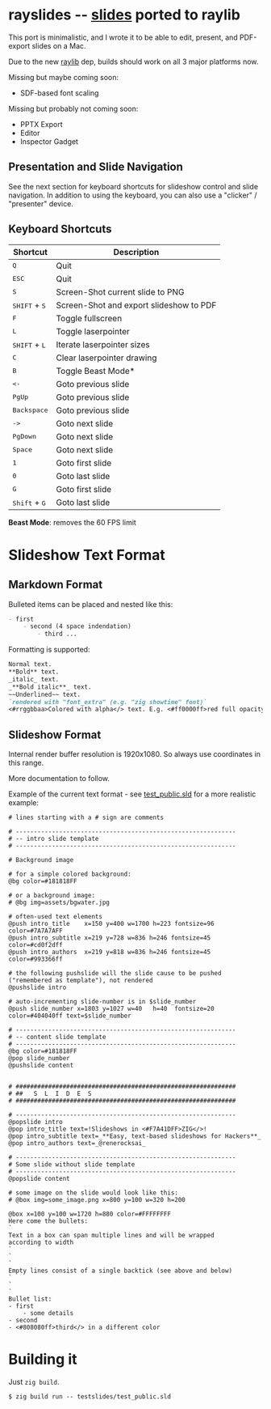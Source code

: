 # rayslides -- [slides](https://github.com/renerocksai/slides) ported to raylib

This port is minimalistic, and I wrote it to be able to edit, present, and PDF-export slides on a Mac.

Due to the new [raylib](https://github.com/raysan5/raylib) dep, builds should work on all 3 major platforms now.

Missing but maybe coming soon:

- SDF-based font scaling

Missing but probably not coming soon:

- PPTX Export
- Editor
- Inspector Gadget

## Presentation and Slide Navigation

See the next section for keyboard shortcuts for slideshow control and slide navigation. In addition to using the keyboard, you can also use a "clicker" / "presenter" device.

## Keyboard Shortcuts

| Shortcut | Description |
| -------- | ----------- |
| <kbd>Q</kbd> | Quit |
| <kbd>ESC</kbd> | Quit |
| <kbd>S</kbd> | Screen-Shot current slide  to PNG |
| <kbd>SHIFT</kbd> + <kbd>S</kbd> | Screen-Shot and export slideshow to PDF |
| <kbd>F</kbd> | Toggle fullscreen |
| <kbd>L</kbd> | Toggle laserpointer |
| <kbd>SHIFT</kbd> + <kbd>L</kbd> | Iterate laserpointer sizes |
| <kbd>C</kbd> | Clear laserpointer drawing |
| <kbd>B</kbd> | Toggle Beast Mode* |
| <kbd><-</kbd> | Goto previous slide |
| <kbd>PgUp</kbd> | Goto previous slide |
| <kbd>Backspace</kbd> | Goto previous slide |
| <kbd>-></kbd> | Goto next slide |
| <kbd>PgDown</kbd> | Goto next slide |
| <kbd>Space</kbd> | Goto next slide |
| <kbd>1</kbd> | Goto first slide |
| <kbd>0</kbd> | Goto last slide |
| <kbd>G</kbd> | Goto first slide |
| <kbd>Shift</kbd> + <kbd>G</kbd> | Goto last slide |

**Beast Mode**: removes the 60 FPS limit

# Slideshow Text Format

## Markdown Format

Bulleted items can be placed and nested like this:

```markdown
- first
    - second (4 space indendation)
        - third ...
```

Formatting is supported:

```markdown
Normal text.
**Bold** text.
_italic_ text.
_**Bold italic**_ text.
~~Underlined~~ text.
`rendered with "font_extra" (e.g. "zig showtime" font)`
<#rrggbbaa>Colored with alpha</> text. E.g. <#ff0000ff>red full opacity</>
```

## Slideshow Format

Internal render buffer resolution is 1920x1080. So always use coordinates in this range.

More documentation to follow.

Example of the current text format - see [test_public.sld](./testslides/test_public.sld) for a more realistic example:

```
# lines starting with a # sign are comments

# -------------------------------------------------------------
# -- intro slide template
# -------------------------------------------------------------

# Background image

# for a simple colored background:
@bg color=#181818FF

# or a background image:
# @bg img=assets/bgwater.jpg

# often-used text elements
@push intro_title    x=150 y=400 w=1700 h=223 fontsize=96 color=#7A7A7AFF
@push intro_subtitle x=219 y=728 w=836 h=246 fontsize=45 color=#cd0f2dff
@push intro_authors  x=219 y=818 w=836 h=246 fontsize=45 color=#993366ff

# the following pushslide will the slide cause to be pushed ("remembered as template"), not rendered
@pushslide intro

# auto-incrementing slide-number is in $slide_number
@push slide_number x=1803 y=1027 w=40   h=40  fontsize=20 color=#404040ff text=$slide_number

# -------------------------------------------------------------
# -- content slide template
# -------------------------------------------------------------
@bg color=#181818FF
@pop slide_number
@pushslide content


# #############################################################
# ##   S  L  I  D  E  S
# #############################################################

# -------------------------------------------------------------
@popslide intro
@pop intro_title text=!Slideshows in <#F7A41DFF>ZIG</>!
@pop intro_subtitle text=_**Easy, text-based slideshows for Hackers**_
@pop intro_authors text=_@renerocksai_

# -------------------------------------------------------------
# Some slide without slide template
# -------------------------------------------------------------
@popslide content

# some image on the slide would look like this:
# @box img=some_image.png x=800 y=100 w=320 h=200

@box x=100 y=100 w=1720 h=880 color=#FFFFFFFF
Here come the bullets:
`
Text in a box can span multiple lines and will be wrapped
according to width
`
`
`
Empty lines consist of a single backtick (see above and below)
`
`
`
Bullet list:
- first
    - some details
- second
- <#808080ff>third</> in a different color
```

# Building it

Just `zig build`.

```console
$ zig build run -- testslides/test_public.sld
```
